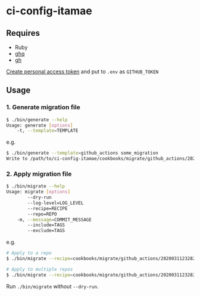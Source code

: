 # ci-config-itamae

## Requires
* Ruby
* [ghq](https://github.com/x-motemen/ghq)
* [gh](https://github.com/cli/cli)

[Create personal access token](https://github.com/settings/tokens/new?description=ci-config-itamae&scopes=repo) and put to `.env` as `GITHUB_TOKEN`

## Usage
### 1. Generate migration file
```bash
$ ./bin/generate --help
Usage: generate [options]
    -t, --template=TEMPLATE
```

e.g.

```bash
$ ./bin/generate --template=github_actions some_migration
Write to /path/to/ci-config-itamae/cookbooks/migrate/github_actions/20200311232827_some_migration.rb
```

### 2. Apply migration file
```bash
$ ./bin/migrate --help
Usage: migrate [options]
        --dry-run
        --log-level=LOG_LEVEL
        --recipe=RECIPE
        --repo=REPO
    -m, --message=COMMIT_MESSAGE
        --include=TAGS
        --exclude=TAGS
```

e.g.

```bash
# Apply to a repo
$ ./bin/migrate --recipe=cookbooks/migrate/github_actions/20200311232827_some_migration.rb -m "This is commit message" --repo=github.com/sue445/rubicure --dry-run

# Apply to multiple repos
$ ./bin/migrate --recipe=cookbooks/migrate/github_actions/20200311232827_some_migration.rb -m "This is commit message" --include=gem --dry-run
```

Run `./bin/migrate` without `--dry-run`.
